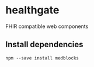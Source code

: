 # healthgate
FHIR compatible web components

## Install dependencies
```
npm --save install medblocks
```